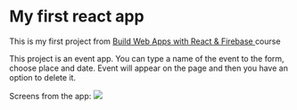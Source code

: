 # My first react app

This is my first project from <a href="https://www.udemy.com/course/build-web-apps-with-react-firebase/">Build Web Apps with React & Firebase
</a>course

This project is an event app. You can type a name of the event to the form, choose place and date. Event will appear on the page and then you have an option to delete it.

Screens from the app:
<img src="./data/images/addingEvent.png">
